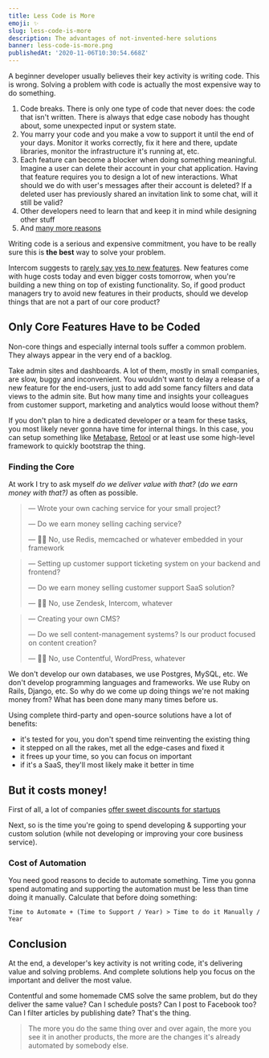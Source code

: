 ```yaml
---
title: Less Code is More
emoji: ✨
slug: less-code-is-more
description: The advantages of not-invented-here solutions
banner: less-code-is-more.png
publishedAt: '2020-11-06T10:30:54.668Z'
---
```


A beginner developer usually believes their key activity is writing code. This is wrong. Solving a problem with code is actually the most expensive way to do something.

1. Code breaks. There is only one type of code that never does: the code that isn't written. There is always that edge case nobody has thought about, some unexpected input or system state.
2. You marry your code and you make a vow to support it until the end of your days. Monitor it works correctly, fix it here and there, update libraries, monitor the infrastructure it's running at, etc.
3. Each feature can become a blocker when doing something meaningful. Imagine a user can delete their account in your chat application. Having that feature requires you to design a lot of new interactions. What should we do with user's messages after their account is deleted? If a deleted user has previously shared an invitation link to some chat, will it still be valid?
4. Other developers need to learn that and keep it in mind while designing other stuff
5. And [many more reasons](https://twitter.com/johncutlefish/status/1335822976957247489)

Writing code is a serious and expensive commitment, you have to be really sure this is **the best** way to solve your problem.

Intercom suggests to [rarely say yes to new features](https://www.intercom.com/blog/rarely-say-yes-to-feature-requests/). New features come with huge costs today and even bigger costs tomorrow, when you're building a new thing on top of existing functionality. So, if good product managers try to avoid new features in their products, should we develop things that are not a part of our core product?

## Only Core Features Have to be Coded

Non-core things and especially internal tools suffer a common problem. They always appear in the very end of a backlog.

Take admin sites and dashboards. A lot of them, mostly in small companies, are slow, buggy and inconvenient. You wouldn't want to delay a release of a new feature for the end-users, just to add add some fancy filters and data views to the admin site. But how many time and insights your colleagues from customer support, marketing and analytics would loose without them?

If you don't plan to hire a dedicated developer or a team for these tasks, you most likely never gonna have time for internal things. In this case, you can setup something like [Metabase](http://metabase.com), [Retool](http://retool.com) or at least use some high-level framework to quickly bootstrap the thing.

### Finding the Core

At work I try to ask myself _do we deliver value with that?_ (_do we earn money with that?)_ as often as possible.

> — Wrote your own caching service for your small project?
>
> — Do we earn money selling caching service?
>
> — 🙅‍♂️ No, use Redis, memcached or whatever embedded in your framework

> — Setting up customer support ticketing system on your backend and frontend?
>
> — Do we earn money selling customer support SaaS solution?
>
> — 🙅‍♂️ No, use Zendesk, Intercom, whatever

> — Creating your own CMS?
>
> — Do we sell content-management systems? Is our product focused on content creation?
>
> — 🙅‍♂️ No, use Contentful, WordPress, whatever

We don't develop our own databases, we use Postgres, MySQL, etc. We don't develop programming languages and frameworks. We use Ruby on Rails, Django, etc. So why do we come up doing things we're not making money from? What has been done many many times before us.

Using complete third-party and open-source solutions have a lot of benefits:

- it's tested for you, you don't spend time reinventing the existing thing
- it stepped on all the rakes, met all the edge-cases and fixed it
- it frees up your time, so you can focus on important
- if it's a SaaS, they'll most likely make it better in time

## But it costs money!

First of all, a lot of companies [offer sweet discounts for startups](https://free-for.dev/)

Next, so is the time you're going to spend developing & supporting your custom solution (while not developing or improving your core business service).

### Cost of Automation

You need good reasons to decide to automate something. Time you gonna spend automating and supporting the automation must be less than time doing it manually.
Calculate that before doing something:

```
Time to Automate + (Time to Support / Year) > Time to do it Manually / Year
```

## Conclusion

At the end, a developer's key activity is not writing code, it's delivering value and solving problems. And complete solutions help you focus on the important and deliver the most value.

Contentful and some homemade CMS solve the same problem, but do they deliver the same value? Can I schedule posts? Can I post to Facebook too? Can I filter articles by publishing date? That's the thing.

> The more you do the same thing over and over again, the more you see it in another products, the more are the changes it's already automated by somebody else.
